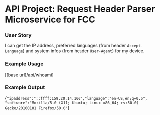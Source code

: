 # API Project: Request Header Parser Microservice for FCC

### User Story

I can get the IP address, preferred languages (from header `Accept-Language`) and system infos (from header `User-Agent`) for my device.

### Example Usage

[[base url]/api/whoami]

### Example Output

{`"ipaddress":"::ffff:159.20.14.100","language":"en-US,en;q=0.5",
"software":"Mozilla/5.0 (X11; Ubuntu; Linux x86_64; rv:50.0) Gecko/20100101 Firefox/50.0"`}
